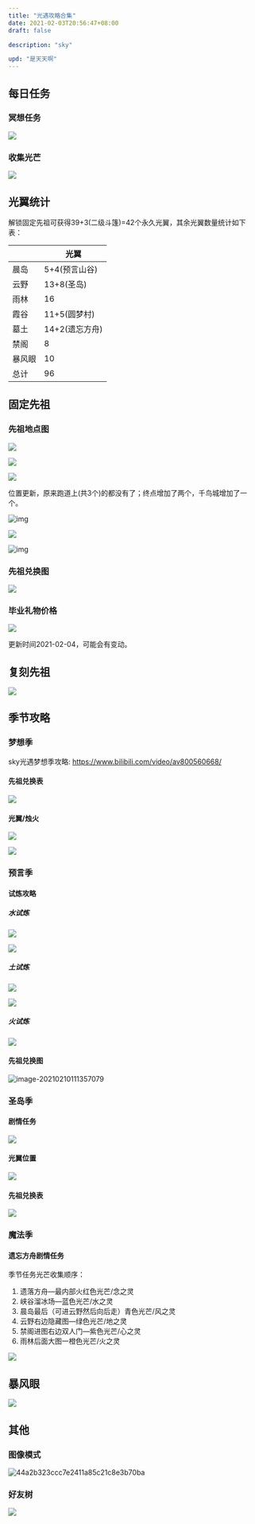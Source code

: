 ```yaml
---
title: "光遇攻略合集"
date: 2021-02-03T20:56:47+08:00
draft: false

description: "sky"

upd: "是天天啊"
---
```


## 每日任务

### 冥想任务

![](https://cdn.jsdelivr.net/gh/henrywu97/FigBed/Figs/20210210123144.jpg)

### 收集光芒

![](https://cdn.jsdelivr.net/gh/henrywu97/FigBed/Figs/20210206120851.jpg)

## 光翼统计

解锁固定先祖可获得39+3(二级斗篷)=42个永久光翼，其余光翼数量统计如下表：

|        | 光翼           |
| ------ | -------------- |
| 晨岛   | 5+4(预言山谷)  |
| 云野   | 13+8(圣岛)     |
| 雨林   | 16             |
| 霞谷   | 11+5(圆梦村)   |
| 墓土   | 14+2(遗忘方舟) |
| 禁阁   | 8              |
| 暴风眼 | 10             |
| 总计   | 96             |

## 	固定先祖

### 先祖地点图

![](https://c-img.18183.com/images/2020/07/10/90c7ad5db815640d6a852bcace8ca600.jpg@!18183)

![](https://c-img.18183.com/images/2020/07/10/55c5f1ff17ec3e067afae0fe1951cdea.jpg@!18183)

![](https://c-img.18183.com/images/2020/07/10/28ae426d44e8b00c812ecb2024077394.jpg@!18183)

位置更新，原来跑道上(共3个)的都没有了；终点增加了两个，千鸟城增加了一个。

![img](https://c-img.18183.com/images/2020/07/10/c32e2b28e084a51983e2c5832dcd3fc5.jpg@!18183)

![](https://c-img.18183.com/images/2020/07/10/7ed25e3d95340ff2be3b4070f41b7e3c.jpg@!18183)

![img](https://c-img.18183.com/images/2020/07/10/45461b922e690bfd5cf15fb70089c4fb.jpg@!18183)

### 先祖兑换图

![](https://cdn.jsdelivr.net/gh/henrywu97/FigBed/Figs/20210130204610.jpg)

### 毕业礼物价格

![](https://cdn.jsdelivr.net/gh/henrywu97/FigBed/Figs/20210206115352.jpg)

更新时间2021-02-04，可能会有变动。

## 复刻先祖

![](https://cdn.jsdelivr.net/gh/henrywu97/FigBed/Figs/20210210132442.jpg)

## 季节攻略

### 梦想季

sky光遇梦想季攻略: https://www.bilibili.com/video/av800560668/

#### 先祖兑换表

![](https://cdn.jsdelivr.net/gh/henrywu97/FigBed/Figs/20210210131905.png)

#### 光翼/烛火

![](https://cdn.jsdelivr.net/gh/henrywu97/FigBed/Figs/20210206145414.jpg)

![](https://cdn.jsdelivr.net/gh/henrywu97/FigBed/Figs/20210206145724.jpg)

### 预言季

#### 试炼攻略

##### 水试炼

![](https://cdn.jsdelivr.net/gh/henrywu97/FigBed/Figs/20210210114413.jpg)

![](https://cdn.jsdelivr.net/gh/henrywu97/FigBed/Figs/20210210121158.jpg)

##### 土试炼

![](https://cdn.jsdelivr.net/gh/henrywu97/FigBed/Figs/20210210121227.jpg)

![](https://cdn.jsdelivr.net/gh/henrywu97/FigBed/Figs/20210210121307.jpg)

##### 火试炼

![](https://cdn.jsdelivr.net/gh/henrywu97/FigBed/Figs/20210210121334.jpg)

#### 先祖兑换图

![image-20210210111357079](https://cdn.jsdelivr.net/gh/henrywu97/FigBed/Figs/20210210111359.png)

### 圣岛季

#### 剧情任务

![](https://cdn.jsdelivr.net/gh/henrywu97/FigBed/Figs/20210206114631.jpg)

#### 光翼位置

![](https://cdn.jsdelivr.net/gh/henrywu97/FigBed/Figs/20210206205431.jpg)

#### 先祖兑换表

![](https://cdn.jsdelivr.net/gh/henrywu97/FigBed/Figs/20210206115115.jpg)

### 魔法季

#### 遗忘方舟剧情任务

季节任务光芒收集顺序：

1. 遗落方舟—最内部火红色光芒/念之灵
2. 峡谷溜冰场—蓝色光芒/水之灵
3. 晨岛最后（可进云野然后向后走）青色光芒/风之灵
4. 云野右边隐藏图—绿色光芒/地之灵
5. 禁阁进图右边双人门—紫色光芒/心之灵
6. 雨林后面大图一橙色光芒/火之灵

![](https://cdn.jsdelivr.net/gh/henrywu97/FigBed/Figs/20210210134223.jpg)

## 暴风眼

![](https://cdn.jsdelivr.net/gh/henrywu97/FigBed/Figs/20210210121530.jpg)

## 其他

### 图像模式

![44a2b323ccc7e2411a85c21c8e3b70ba](https://cdn.jsdelivr.net/gh/henrywu97/FigBed/Figs/20210206141233.jpg)

### 好友树

![](https://cdn.jsdelivr.net/gh/henrywu97/FigBed/Figs/20210206145217.jpg)